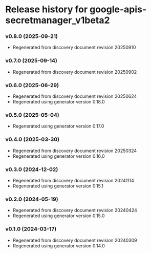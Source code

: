 # Release history for google-apis-secretmanager_v1beta2

### v0.8.0 (2025-09-21)

* Regenerated from discovery document revision 20250910

### v0.7.0 (2025-09-14)

* Regenerated from discovery document revision 20250902

### v0.6.0 (2025-06-29)

* Regenerated from discovery document revision 20250624
* Regenerated using generator version 0.18.0

### v0.5.0 (2025-05-04)

* Regenerated using generator version 0.17.0

### v0.4.0 (2025-03-30)

* Regenerated from discovery document revision 20250324
* Regenerated using generator version 0.16.0

### v0.3.0 (2024-12-02)

* Regenerated from discovery document revision 20241114
* Regenerated using generator version 0.15.1

### v0.2.0 (2024-05-19)

* Regenerated from discovery document revision 20240424
* Regenerated using generator version 0.15.0

### v0.1.0 (2024-03-17)

* Regenerated from discovery document revision 20240309
* Regenerated using generator version 0.14.0

